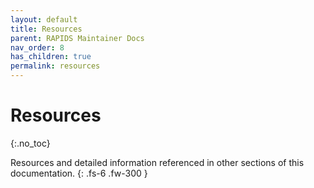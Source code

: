 ```yaml
---
layout: default
title: Resources
parent: RAPIDS Maintainer Docs
nav_order: 8
has_children: true
permalink: resources
---
```


# Resources
{:.no_toc}

Resources and detailed information referenced in other sections of this documentation.
{: .fs-6 .fw-300 }

